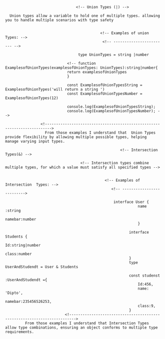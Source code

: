                                     <!-- Union Types (|) -->

<!-- -------------------------------------------------------------------------------------------------------------------------------------------------------------------------------->

      Union types allow a variable to hold one of multiple types. allowing you to handle multiple scenarios with type safety


                                               <!-- Examples of union Types: -->
                                                <!-- ------------------------ -->

                                     type UnionTypes = string |number

                                <!-- function ExamplesofUnionTypes(examplesofUnionTypes: UnionTypes):string|number{
                                return examplesofUnionTypes
                                }

                                const ExamplesofUnionTypesString = ExamplesofUnionTypes('will return a string ')
                                const ExamplesofUnionTypesNumber = ExamplesofUnionTypes(12)

                                console.log(ExamplesofUnionTypesString);
                                console.log(ExamplesofUnionTypesNumber); -->

                    <!------------------------------------------------------------------------->
                      From those examples I understand that  Union Types provide flexibility by allowing multiple possible types, helping manage varying input types.

<!---------------------------------------------------------------------------------------------------------------------------------------------------------------------------------->

                                                        <!-- Intersection Types(&) -->

                                      <!-- Intersection types combine multiple types, for which a value must satisfy all specified types -->


                                                 <!-- Examples of Intersection  Types: -->
                                                    <!-- -------------------------->

                                                     interface User {
                                                                name :string
                                                                namebar:number
                                                                }

                                                            interface Students {
                                                                Id:string|number
                                                                class:number
                                                            }
                                                            type UserAndStudendt = User & Students

                                                            const studenst :UserAndStudendt ={
                                                                Id:456,
                                                                name: 'Dipto',
                                                                namebar:235456526253,
                                                                class:9,
                                                            }
                               <!------------------------------------------------------------------------->
             From those examples I understand that Intersection Types allow type combinations, ensuring an object conforms to multiple type requirements.
<!---------------------------------------------------------------------------------------------------------------------------------------------------------------------------------->